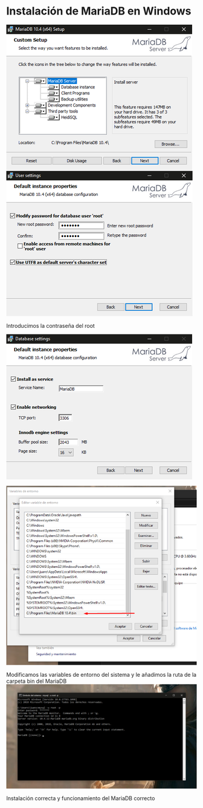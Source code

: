 # Instalación de MariaDB en Windows
![captura1](images/Screenshot_1.png)
![captura1](images/Screenshot_2.png)

Introducimos la contraseña del root

![captura1](images/Screenshot_3.png)

![captura1](images/Screenshot_4.png)

Modificamos las variables de entorno del sistema y le añadimos la ruta de la carpeta bin del MariaDB
![captura1](images/Screenshot_5.png)

Instalación correcta y funcionamiento del MariaDB correcto